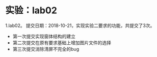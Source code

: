 # 实验：lab02
1.lab02。 提交日期：2018-10-21，实现实验二要求的功能，共提交了3次。<br>
* 第一次提交实现窗体结构的建立
* 第二次提交在原有要求基础上增加图片文件的选择
* 第三次提交消除清屏不完全的bug
